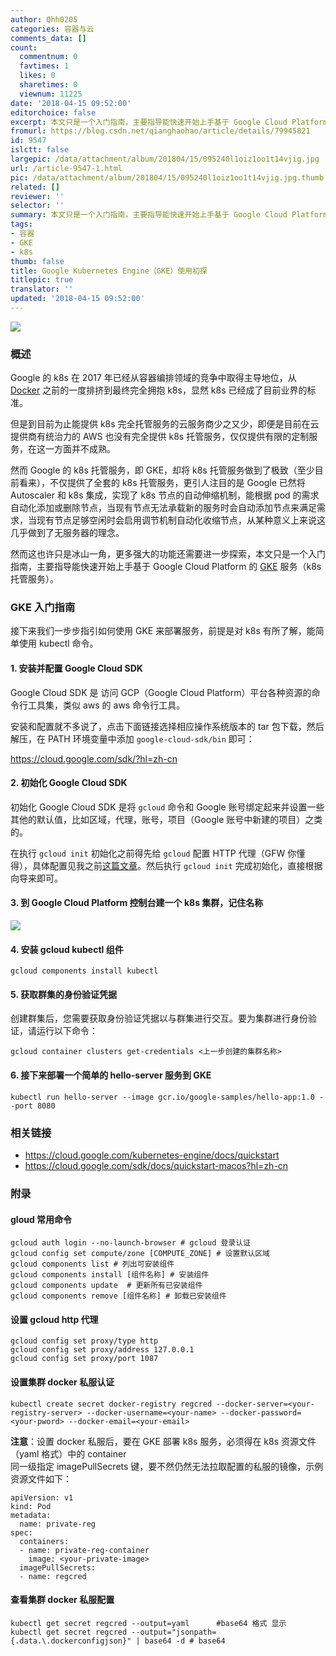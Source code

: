 ```yaml
---
author: Qhh0205
categories: 容器与云
comments_data: []
count:
  commentnum: 0
  favtimes: 1
  likes: 0
  sharetimes: 0
  viewnum: 11225
date: '2018-04-15 09:52:00'
editorchoice: false
excerpt: 本文只是一个入门指南，主要指导能快速开始上手基于 Google Cloud Platform 的 GKE 服务（k8s 托管服务）。
fromurl: https://blog.csdn.net/qianghaohao/article/details/79945821
id: 9547
islctt: false
largepic: /data/attachment/album/201804/15/095240l1oiz1oo1t14vjig.jpg
url: /article-9547-1.html
pic: /data/attachment/album/201804/15/095240l1oiz1oo1t14vjig.jpg.thumb.jpg
related: []
reviewer: ''
selector: ''
summary: 本文只是一个入门指南，主要指导能快速开始上手基于 Google Cloud Platform 的 GKE 服务（k8s 托管服务）。
tags:
- 容器
- GKE
- k8s
thumb: false
title: Google Kubernetes Engine（GKE）使用初探
titlepic: true
translator: ''
updated: '2018-04-15 09:52:00'
---
```


![](/data/attachment/album/201804/15/095240l1oiz1oo1t14vjig.jpg)


### 概述


Google 的 k8s 在 2017 年已经从容器编排领域的竞争中取得主导地位，从 [Docker](https://www.docker.com/) 之前的一度排挤到最终完全拥抱 k8s，显然 k8s 已经成了目前业界的标准。


但是到目前为止能提供 k8s 完全托管服务的云服务商少之又少，即便是目前在云提供商有统治力的 AWS 也没有完全提供 k8s 托管服务，仅仅提供有限的定制服务，在这一方面并不成熟。


然而 Google 的 k8s 托管服务，即 GKE，却将 k8s 托管服务做到了极致（至少目前看来），不仅提供了全套的 k8s 托管服务，更引人注目的是 Google 已然将 Autoscaler 和 k8s 集成，实现了 k8s 节点的自动伸缩机制，能根据 pod 的需求自动化添加或删除节点，当现有节点无法承载新的服务时会自动添加节点来满足需求，当现有节点足够空闲时会启用调节机制自动化收缩节点，从某种意义上来说这几乎做到了无服务器的理念。


然而这也许只是冰山一角，更多强大的功能还需要进一步探索，本文只是一个入门指南，主要指导能快速开始上手基于 Google Cloud Platform 的 [GKE](https://cloud.google.com/kubernetes-engine/?hl=zh-cn) 服务（k8s 托管服务）。


### GKE 入门指南


接下来我们一步步指引如何使用 GKE 来部署服务，前提是对 k8s 有所了解，能简单使用 kubectl 命令。


#### 1. 安装并配置 Google Cloud SDK


Google Cloud SDK 是 访问 GCP（Google Cloud Platform）平台各种资源的命令行工具集，类似 aws 的 aws 命令行工具。 


安装和配置就不多说了，点击下面链接选择相应操作系统版本的 tar 包下载，然后解压，在 PATH 环境变量中添加 `google-cloud-sdk/bin` 即可： 


<https://cloud.google.com/sdk/?hl=zh-cn> 


#### 2. 初始化 Google Cloud SDK


初始化 Google Cloud SDK 是将 `gcloud` 命令和 Google 账号绑定起来并设置一些其他的默认值，比如区域，代理，账号，项目（Google 账号中新建的项目）之类的。


在执行 `gcloud init` 初始化之前得先给 `gcloud` 配置 HTTP 代理（GFW 你懂得），具体配置见我之前[这篇文章](https://blog.csdn.net/qianghaohao/article/details/79942485)。然后执行 `gcloud init` 完成初始化，直接根据向导来即可。 


#### 3. 到 Google Cloud Platform 控制台建一个 k8s 集群，记住名称


![](/data/attachment/album/201804/15/095255zryhrknfhfjqu5fd.png) 


#### 4. 安装 gcloud kubectl 组件



```
gcloud components install kubectl 
```

#### 5. 获取群集的身份验证凭据


创建群集后，您需要获取身份验证凭据以与群集进行交互。要为集群进行身份验证，请运行以下命令： 



```
gcloud container clusters get-credentials <上一步创建的集群名称> 
```

#### 6. 接下来部署一个简单的 hello-server 服务到 GKE



```
kubectl run hello-server --image gcr.io/google-samples/hello-app:1.0 --port 8080
```

### 相关链接


* <https://cloud.google.com/kubernetes-engine/docs/quickstart>
* <https://cloud.google.com/sdk/docs/quickstart-macos?hl=zh-cn>


### 附录


#### gloud 常用命令



```
gcloud auth login --no-launch-browser # gcloud 登录认证
gcloud config set compute/zone [COMPUTE_ZONE] # 设置默认区域
gcloud components list # 列出可安装组件
gcloud components install [组件名称] # 安装组件
gcloud components update  # 更新所有已安装组件
gcloud components remove [组件名称] # 卸载已安装组件
```

#### 设置 gcloud http 代理



```
gcloud config set proxy/type http
gcloud config set proxy/address 127.0.0.1
gcloud config set proxy/port 1087
```

#### 设置集群 docker 私服认证



```
kubectl create secret docker-registry regcred --docker-server=<your-registry-server> --docker-username=<your-name> --docker-password=<your-pword> --docker-email=<your-email>
```

**注意**：设置 docker 私服后，要在 GKE 部署 k8s 服务，必须得在 k8s 资源文件（yaml 格式）中的 container   
同一级指定 imagePullSecrets 键，要不然仍然无法拉取配置的私服的镜像，示例资源文件如下：



```
apiVersion: v1
kind: Pod
metadata:
  name: private-reg
spec:
  containers:
  - name: private-reg-container
    image: <your-private-image>
  imagePullSecrets:
  - name: regcred
```

#### 查看集群 docker 私服配置



```
kubectl get secret regcred --output=yaml      #base64 格式 显示
kubectl get secret regcred --output="jsonpath={.data.\.dockerconfigjson}" | base64 -d # base64
```